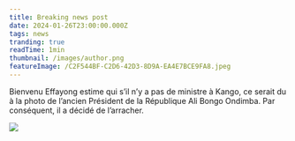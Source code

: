 ```yaml
---
title: Breaking news post
date: 2024-01-26T23:00:00.000Z
tags: news
tranding: true
readTime: 1min
thumbnail: /images/author.png
featureImage: /C2F544BF-C2D6-42D3-8D9A-EA4E7BCE9FA8.jpeg
---
```


Bienvenu  Effayong estime qui s’il n’y a pas de ministre à Kango, ce serait du à la photo de l’ancien Président de la République Ali Bongo Ondimba. Par conséquent, il a décidé de l’arracher.

![](/DD638CDA-1665-4AA2-AC5E-566E02C50BDD.jpeg)

### &#x20;&#xA;
